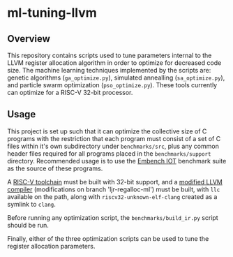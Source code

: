 # ml-tuning-llvm

## Overview

This repository contains scripts used to tune parameters internal to the LLVM register allocation algorithm in order to optimize for decreased code size. The machine learning techniques implemented by the scripts are: genetic algorithms (`ga_optimize.py`), simulated annealling (`sa_optimize.py`), and particle swarm optimization (`pso_optimize.py`). These tools currently can optimize for a RISC-V 32-bit processor.

## Usage

This project is set up such that it can optimize the collective size of C programs with the restriction that each program must consist of a set of C files within it's own subdirectory under `benchmarks/src`, plus any common header files required for all programs placed in the `benchmarks/support` directory. Recommended usage is to use the [Embench IOT](https://github.com/embench/embench-iot) benchmark suite as the source of these programs.

A [RISC-V toolchain](https://github.com/riscv/riscv-gnu-toolchain) must be built with 32-bit support, and a [modified LLVM compiler](https://github.com/lewis-revill/llvm-project/tree/ljr-regalloc-ml) (modifications on branch 'ljr-regalloc-ml') must be built, with `llc` available on the path, along with `riscv32-unknown-elf-clang` created as a symlink to `clang`.

Before running any optimization script, the `benchmarks/build_ir.py` script should be run.

Finally, either of the three optimization scripts can be used to tune the register allocation parameters.
